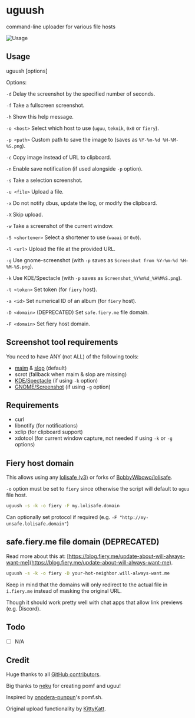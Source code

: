 # uguush

command-line uploader for various file hosts

![Usage](https://i.fiery.me/NaSQ.png)

## Usage

uguush [options]

Options:

`-d` Delay the screenshot by the specified number of seconds.

`-f` Take a fullscreen screenshot.

`-h` Show this help message.

`-o <host>` Select which host to use (`uguu`, `teknik`, `0x0` or `fiery`).

`-p <path>` Custom path to save the image to (saves as `%Y-%m-%d %H-%M-%S.png`).

`-c` Copy image instead of URL to clipboard.

`-n` Enable save notification (if used alongside `-p` option).

`-s` Take a selection screenshot.

`-u <file>` Upload a file.

`-x` Do not notify dbus, update the log, or modify the clipboard.

`-X` Skip upload.

`-w` Take a screenshot of the current window.

`-S <shortener>` Select a shortener to use (`waaai` or `0x0`).

`-l <url>` Upload the file at the provided URL.

`-g` Use gnome-screenshot (with `-p` saves as `Screenshot from %Y-%m-%d %H-%M-%S.png`).

`-k` Use KDE/Spectacle (with `-p` saves as `Screenshot_%Y%m%d_%H%M%S.png`).

`-t <token>` Set token (for `fiery` host).

`-a <id>` Set numerical ID of an album (for `fiery` host).

`-D <domain>` (DEPRECATED) Set `safe.fiery.me` file domain.

`-F <domain>` Set fiery host domain.

## Screenshot tool requirements

You need to have ANY (not ALL) of the following tools:

- [maim](https://github.com/naelstrof/maim) & [slop](https://github.com/naelstrof/slop) (default)
- scrot (fallback when maim & slop are missing)
- [KDE/Spectacle](https://www.kde.org/applications/graphics/spectacle/) (if using `-k` option)
- [GNOME/Screenshot](https://apps.gnome.org/app/org.gnome.Screenshot/) (if using `-g` option)

## Requirements

- curl
- libnotify (for notifications)
- xclip (for clipboard support)
- xdotool (for current window capture, not needed if using `-k` or `-g` options)

## Fiery host domain

This allows using any [lolisafe (v3)](https://github.com/WeebDev/chibisafe/tree/v3.0.0) or forks of [BobbyWibowo/lolisafe](https://github.com/BobbyWibowo/lolisafe).

`-o` option must be set to `fiery` since otherwise the script will default to `uguu` file host.

```bash
uguush -s -k -o fiery -F my.lolisafe.domain
```

Can optionally set protocol if required (e.g. `-F "http://my-unsafe.lolisafe.domain"`)

## safe.fiery.me file domain (DEPRECATED)

Read more about this at: [https://blog.fiery.me/update-about-will-always-want-me](https://blog.fiery.me/update-about-will-always-want-me).

```bash
uguush -s -k -o fiery -D your-hot-neighbor.will-always-want.me
```

Keep in mind that the domains will only redirect to the actual file in `i.fiery.me` instead of masking the original URL.

Though it should work pretty well with chat apps that allow link previews (e.g. Discord).

## Todo

- [ ] N/A

## Credit

Huge thanks to all [GitHub contributors](https://github.com/jschx/uguush/graphs/contributors).

Big thanks to [neku](https://github.com/nokonoko) for creating pomf and uguu!

Inspired by [onodera-punpun](https://github.com/onodera-punpun)'s pomf.sh.

Original upload functionality by [KittyKatt](https://github.com/KittyKatt).
